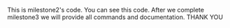 This is milestone2's code.
You can see this code. 
After we complete milestone3 we will provide all commands and documentation.
THANK YOU

